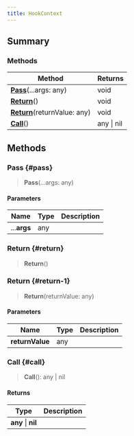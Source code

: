 ```yaml
---
title: HookContext
---
```


## Summary

### Methods

| Method | Returns |
| ------ | ------- |
| **[Pass](#pass)**(...args: any) | void |
| **[Return](#return)**() | void |
| **[Return](#return-1)**(returnValue: any) | void |
| **[Call](#call)**() | any \| nil |

## Methods

### Pass {#pass}

> **Pass**(...args: any)

#### Parameters

| Name | Type | Description |
| ---- | ---- | ----------- |
| ...**args** | any |  |

### Return {#return}

> **Return**()

### Return {#return-1}

> **Return**(returnValue: any)

#### Parameters

| Name | Type | Description |
| ---- | ---- | ----------- |
| **returnValue** | any |  |

### Call {#call}

> **Call**(): any \| nil

#### Returns

| Type | Description |
| ---- | ----------- |
| **any** \| **nil** |  |

